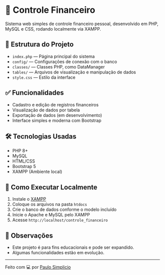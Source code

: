 # 💼 Controle Financeiro

Sistema web simples de controle financeiro pessoal, desenvolvido em PHP, MySQL e CSS, rodando localmente via XAMPP.

## 📂 Estrutura do Projeto

- `index.php` — Página principal do sistema
- `config/` — Configurações de conexão com o banco
- `classes/` — Classes PHP, como DataManager
- `tables/` — Arquivos de visualização e manipulação de dados
- `style.css` — Estilo da interface

## ✅ Funcionalidades

- Cadastro e edição de registros financeiros
- Visualização de dados por tabela
- Exportação de dados (em desenvolvimento)
- Interface simples e moderna com Bootstrap

## 🛠️ Tecnologias Usadas

- PHP 8+
- MySQL
- HTML/CSS
- Bootstrap 5
- XAMPP (Ambiente local)

## 🚀 Como Executar Localmente

1. Instale o [XAMPP](https://www.apachefriends.org/)
2. Coloque os arquivos na pasta `htdocs`
3. Crie o banco de dados conforme o modelo incluído
4. Inicie o Apache e MySQL pelo XAMPP
5. Acesse `http://localhost/controle_financeiro`

## 📌 Observações

- Este projeto é para fins educacionais e pode ser expandido.
- Algumas funcionalidades estão em evolução.

---

Feito com 💻 por [Paulo Simplicio](https://github.com/pasimplicio)
